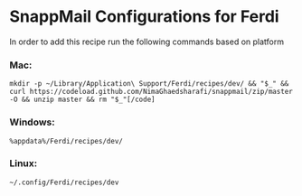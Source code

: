# SnappMail Configurations for Ferdi
In order to add this recipe run the following commands based on platform

### Mac:
```
mkdir -p ~/Library/Application\ Support/Ferdi/recipes/dev/ && "$_" && curl https://codeload.github.com/NimaGhaedsharafi/snappmail/zip/master -O && unzip master && rm "$_"[/code]
```

### Windows: 
```%appdata%/Ferdi/recipes/dev/```

### Linux: 
```~/.config/Ferdi/recipes/dev```
